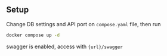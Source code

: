 ## Setup

Change DB settings and API port on `compose.yaml` file, then run

```sh
docker compose up -d
```

swagger is enabled, access with `{url}/swagger`
